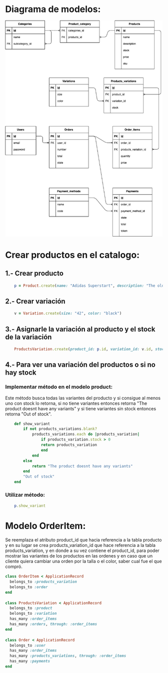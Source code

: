 # Diagrama de modelos:

![GitHub Logo](/app/assets/images/Desafio_e-commerce.jpg)

# Crear productos en el catalogo:

## 1.- Crear producto
```ruby
    p = Product.create(name: "Adidas Superstart", description: "The old school sneakers", stock: 13, price: 60, sku: "ASS090")
```

## 2.- Crear variación
```ruby
    v = Variation.create(size: "42", color: "black")
```

## 3.- Asignarle la variación al producto y el stock de la variación
```ruby
    ProductsVariation.create(product_id: p.id, variation_id: v.id, stock: 5)
```

## 4.- Para ver una variación del productos o si no hay stock

###     Implementar método en el modelo product:

Este método busca todas las variantes del producto y si consigue al menos uno con stock lo retorna, si no tiene variantes entonces retorna "The product doesnt have any variants" y si tiene variantes sin stock entonces retorna "Out of stock".

```ruby
    def show_variant
        if not products_variations.blank?
            products_variations.each do |products_variation|
                if products_variation.stock > 0
                return products_variation
                end
            end
        else
            return "The product doesnt have any variants"
        end
        "Out of stock"
    end
```

###     Utilizar método:

```ruby
    p.show_variant
```

# Modelo OrderItem:

Se reemplaza el atributo product_id que hacia referencia a la tabla producto y en su lugar se crea products_variation_id que hace referencia a la tabla products_variation, y en donde a su vez contiene el product_id, para poder mostrar las variantes de los productos en las ordenes y en caso que un cliente quiera cambiar una orden por la talla o el color, saber cual fue el que compró.

```ruby
class OrderItem < ApplicationRecord
  belongs_to :products_variation
  belongs_to :order
end

class ProductsVariation < ApplicationRecord
  belongs_to :product
  belongs_to :variation
  has_many :order_items
  has_many :orders, through: :order_items
end

class Order < ApplicationRecord
  belongs_to :user
  has_many :order_items
  has_many :products_variations, through: :order_items
  has_many :payments
end
```

